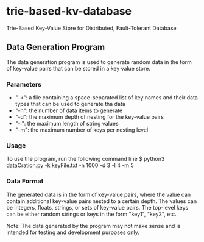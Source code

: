 # trie-based-kv-database
Trie-Based Key-Value Store for Distributed, Fault-Tolerant Database


## Data Generation Program
The data generation program is used to generate random data in the form of key-value pairs that can be stored in a key value store.

### Parameters
- "-k": a file containing a space-separated list of key names and their data types that can be used to generate tha data
- "-n": the number of data items to generate
- "-d": the maximum depth of nesting for the key-value pairs
- "-l": the maximum length of string values
- "-m": the maximum number of keys per nesting level

### Usage
To use the program, run the following command line
$ python3 dataCration.py -k keyFile.txt -n 1000 -d 3 -l 4 -m 5

### Data Format
The generated data is in the form of key-value pairs, where the value can contain additional key-value pairs nested to a certain depth. The values can be integers, floats, strings, or sets of key-value pairs. The top-level keys can be either random strings or keys in the form "key1", "key2", etc.

Note: The data generated by the program may not make sense and is intended for testing and development purposes only.
